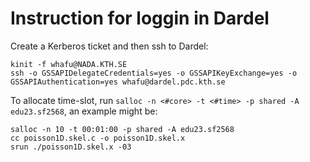 # Instruction for loggin in Dardel

Create a Kerberos ticket and then ssh to Dardel:
```
kinit -f whafu@NADA.KTH.SE
ssh -o GSSAPIDelegateCredentials=yes -o GSSAPIKeyExchange=yes -o GSSAPIAuthentication=yes whafu@dardel.pdc.kth.se
```

To allocate time-slot, run `salloc -n <#core> -t <#time> -p shared -A edu23.sf2568`, an example might be:
```
salloc -n 10 -t 00:01:00 -p shared -A edu23.sf2568
cc poisson1D.skel.c -o poisson1D.skel.x
srun ./poisson1D.skel.x -03
```

